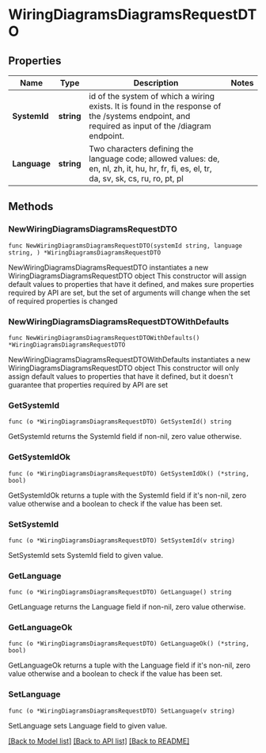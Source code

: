 # WiringDiagramsDiagramsRequestDTO

## Properties

Name | Type | Description | Notes
------------ | ------------- | ------------- | -------------
**SystemId** | **string** | id of the system of which a wiring exists. It is found in the response of the /systems endpoint, and required as input of the /diagram endpoint. | 
**Language** | **string** | Two characters defining the language code; allowed values: de, en, nl, zh, it, hu, hr, fr, fi, es, el, tr, da, sv, sk, cs, ru, ro, pt, pl | 

## Methods

### NewWiringDiagramsDiagramsRequestDTO

`func NewWiringDiagramsDiagramsRequestDTO(systemId string, language string, ) *WiringDiagramsDiagramsRequestDTO`

NewWiringDiagramsDiagramsRequestDTO instantiates a new WiringDiagramsDiagramsRequestDTO object
This constructor will assign default values to properties that have it defined,
and makes sure properties required by API are set, but the set of arguments
will change when the set of required properties is changed

### NewWiringDiagramsDiagramsRequestDTOWithDefaults

`func NewWiringDiagramsDiagramsRequestDTOWithDefaults() *WiringDiagramsDiagramsRequestDTO`

NewWiringDiagramsDiagramsRequestDTOWithDefaults instantiates a new WiringDiagramsDiagramsRequestDTO object
This constructor will only assign default values to properties that have it defined,
but it doesn't guarantee that properties required by API are set

### GetSystemId

`func (o *WiringDiagramsDiagramsRequestDTO) GetSystemId() string`

GetSystemId returns the SystemId field if non-nil, zero value otherwise.

### GetSystemIdOk

`func (o *WiringDiagramsDiagramsRequestDTO) GetSystemIdOk() (*string, bool)`

GetSystemIdOk returns a tuple with the SystemId field if it's non-nil, zero value otherwise
and a boolean to check if the value has been set.

### SetSystemId

`func (o *WiringDiagramsDiagramsRequestDTO) SetSystemId(v string)`

SetSystemId sets SystemId field to given value.


### GetLanguage

`func (o *WiringDiagramsDiagramsRequestDTO) GetLanguage() string`

GetLanguage returns the Language field if non-nil, zero value otherwise.

### GetLanguageOk

`func (o *WiringDiagramsDiagramsRequestDTO) GetLanguageOk() (*string, bool)`

GetLanguageOk returns a tuple with the Language field if it's non-nil, zero value otherwise
and a boolean to check if the value has been set.

### SetLanguage

`func (o *WiringDiagramsDiagramsRequestDTO) SetLanguage(v string)`

SetLanguage sets Language field to given value.



[[Back to Model list]](../README.md#documentation-for-models) [[Back to API list]](../README.md#documentation-for-api-endpoints) [[Back to README]](../README.md)


